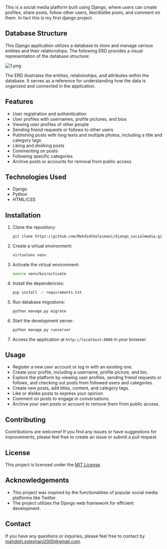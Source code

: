 
This is a social media platform built using Django, where users can create profiles, share posts, follow other users, like/dislike posts, and comment on them.
In fact this is my first django project.

## Database Structure
This Django application utilizes a database to store and manage various entities and their relationships. The following ERD provides a visual representation of the database structure:

![1.png](..%2F1.png)

The ERD illustrates the entities, relationships, and attributes within the database. It serves as a reference for understanding how the data is organized and connected in the application.

## Features

- User registration and authentication
- User profiles with usernames, profile pictures, and bios
- Viewing user profiles of other people
- Sending friend requests or follows to other users
- Publishing posts with long texts and multiple photos, including a title and category tags
- Liking and disliking posts
- Commenting on posts
- Following specific categories
- Archive posts or accounts for removal from public access

## Technologies Used

- Django
- Python
- HTML/CSS


## Installation

1. Clone the repository:

   ```bash
   git clone https://github.com/MahdiehSoleimani/django_socialmedia.git
   ```

2. Create a virtual environment:

   ```bash
   virtualenv venv
   ```

3. Activate the virtual environment:

   ```bash
   source venv/bin/activate
   ```

4. Install the dependencies:

   ```bash
   pip install -r requirements.txt
   ```

5. Run database migrations:

   ```bash
   python manage.py migrate
   ```

6. Start the development server:

   ```bash
   python manage.py runserver
   ```

7. Access the application at `http://localhost:8000` in your browser.

## Usage

- Register a new user account or log in with an existing one.
- Create your profile, including a username, profile picture, and bio.
- Explore the platform by viewing user profiles, sending friend requests or follows, and checking out posts from followed users and categories.
- Create new posts, add titles, content, and category tags.
- Like or dislike posts to express your opinion.
- Comment on posts to engage in conversations.
- Archive your own posts or account to remove them from public access.

## Contributing

Contributions are welcome! If you find any issues or have suggestions for improvements, please feel free to create an issue or submit a pull request.

## License

This project is licensed under the [MIT License](LICENSE).

## Acknowledgements

- This project was inspired by the functionalities of popular social media platforms like Twitter.
- The project utilizes the Django web framework for efficient development.

## Contact

If you have any questions or inquiries, please feel free to contact by mahdieh.soleimani2000@gmail.com.

